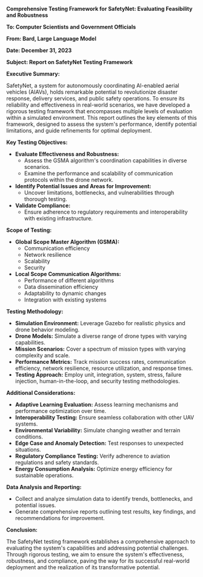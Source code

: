  **Comprehensive Testing Framework for SafetyNet: Evaluating Feasibility and Robustness**

**To: Computer Scientists and Government Officials**

**From: Bard, Large Language Model**

**Date: December 31, 2023**

**Subject: Report on SafetyNet Testing Framework**

**Executive Summary:**

SafetyNet, a system for autonomously coordinating AI-enabled aerial vehicles (AIAVs), holds remarkable potential to revolutionize disaster response, delivery services, and public safety operations. To ensure its reliability and effectiveness in real-world scenarios, we have developed a rigorous testing framework that encompasses multiple levels of evaluation within a simulated environment. This report outlines the key elements of this framework, designed to assess the system's performance, identify potential limitations, and guide refinements for optimal deployment.

**Key Testing Objectives:**

- **Evaluate Effectiveness and Robustness:**
    - Assess the GSMA algorithm's coordination capabilities in diverse scenarios.
    - Examine the performance and scalability of communication protocols within the drone network.
- **Identify Potential Issues and Areas for Improvement:**
    - Uncover limitations, bottlenecks, and vulnerabilities through thorough testing.
- **Validate Compliance:**
    - Ensure adherence to regulatory requirements and interoperability with existing infrastructure.

**Scope of Testing:**

- **Global Scope Master Algorithm (GSMA):**
    - Communication efficiency
    - Network resilience
    - Scalability
    - Security
- **Local Scope Communication Algorithms:**
    - Performance of different algorithms
    - Data dissemination efficiency
    - Adaptability to dynamic changes
    - Integration with existing systems

**Testing Methodology:**

- **Simulation Environment:** Leverage Gazebo for realistic physics and drone behavior modeling.
- **Drone Models:** Simulate a diverse range of drone types with varying capabilities.
- **Mission Scenarios:** Cover a spectrum of mission types with varying complexity and scale.
- **Performance Metrics:** Track mission success rates, communication efficiency, network resilience, resource utilization, and response times.
- **Testing Approach:** Employ unit, integration, system, stress, failure injection, human-in-the-loop, and security testing methodologies.

**Additional Considerations:**

- **Adaptive Learning Evaluation:** Assess learning mechanisms and performance optimization over time.
- **Interoperability Testing:** Ensure seamless collaboration with other UAV systems.
- **Environmental Variability:** Simulate changing weather and terrain conditions.
- **Edge Case and Anomaly Detection:** Test responses to unexpected situations.
- **Regulatory Compliance Testing:** Verify adherence to aviation regulations and safety standards.
- **Energy Consumption Analysis:** Optimize energy efficiency for sustainable operations.

**Data Analysis and Reporting:**

- Collect and analyze simulation data to identify trends, bottlenecks, and potential issues.
- Generate comprehensive reports outlining test results, key findings, and recommendations for improvement.

**Conclusion:**

The SafetyNet testing framework establishes a comprehensive approach to evaluating the system's capabilities and addressing potential challenges. Through rigorous testing, we aim to ensure the system's effectiveness, robustness, and compliance, paving the way for its successful real-world deployment and the realization of its transformative potential.
